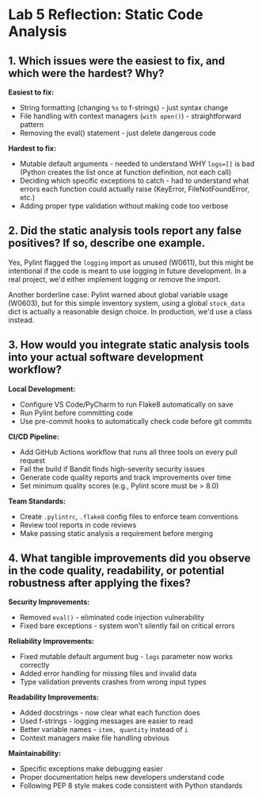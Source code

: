 # Lab 5 Reflection: Static Code Analysis

## 1. Which issues were the easiest to fix, and which were the hardest? Why?

**Easiest to fix:**
- String formatting (changing `%s` to f-strings) - just syntax change
- File handling with context managers (`with open()`) - straightforward pattern
- Removing the eval() statement - just delete dangerous code

**Hardest to fix:**
- Mutable default arguments - needed to understand WHY `logs=[]` is bad (Python 
  creates the list once at function definition, not each call)
- Deciding which specific exceptions to catch - had to understand what errors 
  each function could actually raise (KeyError, FileNotFoundError, etc.)
- Adding proper type validation without making code too verbose

## 2. Did the static analysis tools report any false positives? If so, describe one example.

Yes, Pylint flagged the `logging` import as unused (W0611), but this might be 
intentional if the code is meant to use logging in future development. In a real 
project, we'd either implement logging or remove the import.

Another borderline case: Pylint warned about global variable usage (W0603), but 
for this simple inventory system, using a global `stock_data` dict is actually a 
reasonable design choice. In production, we'd use a class instead.

## 3. How would you integrate static analysis tools into your actual software development workflow?

**Local Development:**
- Configure VS Code/PyCharm to run Flake8 automatically on save
- Run Pylint before committing code
- Use pre-commit hooks to automatically check code before git commits

**CI/CD Pipeline:**
- Add GitHub Actions workflow that runs all three tools on every pull request
- Fail the build if Bandit finds high-severity security issues
- Generate code quality reports and track improvements over time
- Set minimum quality scores (e.g., Pylint score must be > 8.0)

**Team Standards:**
- Create `.pylintrc`, `.flake8` config files to enforce team conventions
- Review tool reports in code reviews
- Make passing static analysis a requirement before merging

## 4. What tangible improvements did you observe in the code quality, readability, or potential robustness after applying the fixes?

**Security Improvements:**
- Removed `eval()` - eliminated code injection vulnerability
- Fixed bare exceptions - system won't silently fail on critical errors

**Reliability Improvements:**
- Fixed mutable default argument bug - `logs` parameter now works correctly
- Added error handling for missing files and invalid data
- Type validation prevents crashes from wrong input types

**Readability Improvements:**
- Added docstrings - now clear what each function does
- Used f-strings - logging messages are easier to read
- Better variable names - `item, quantity` instead of `i`
- Context managers make file handling obvious

**Maintainability:**
- Specific exceptions make debugging easier
- Proper documentation helps new developers understand code
- Following PEP 8 style makes code consistent with Python standards
